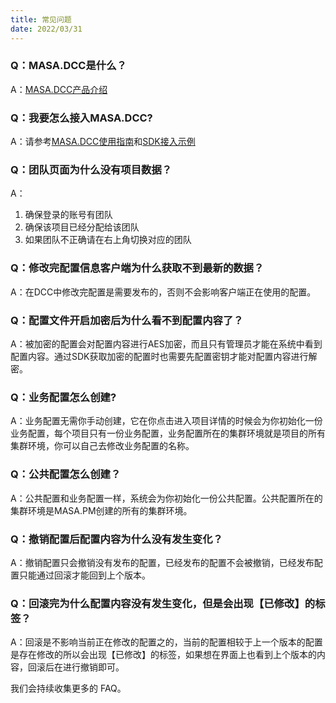 ```yaml
---
title: 常见问题
date: 2022/03/31
---
```


### Q：MASA.DCC是什么？

A：[MASA.DCC产品介绍](introduce.md)

### Q：我要怎么接入MASA.DCC?

A：请参考[MASA.DCC使用指南](use-guide.md)和[SDK接入示例](sdk-instance.md)

### Q：团队页面为什么没有项目数据？

A：
1. 确保登录的账号有团队
2. 确保该项目已经分配给该团队
3. 如果团队不正确请在右上角切换对应的团队

### Q：修改完配置信息客户端为什么获取不到最新的数据？

A：在DCC中修改完配置是需要发布的，否则不会影响客户端正在使用的配置。

### Q：配置文件开启加密后为什么看不到配置内容了？

A：被加密的配置会对配置内容进行AES加密，而且只有管理员才能在系统中看到配置内容。通过SDK获取加密的配置时也需要先配置密钥才能对配置内容进行解密。

### Q：业务配置怎么创建?

A：业务配置无需你手动创建，它在你点击进入项目详情的时候会为你初始化一份业务配置，每个项目只有一份业务配置，业务配置所在的集群环境就是项目的所有集群环境，你可以自己去修改业务配置的名称。

### Q：公共配置怎么创建？

A：公共配置和业务配置一样，系统会为你初始化一份公共配置。公共配置所在的集群环境是MASA.PM创建的所有的集群环境。

### Q：撤销配置后配置内容为什么没有发生变化？

A：撤销配置只会撤销没有发布的配置，已经发布的配置不会被撤销，已经发布配置只能通过回滚才能回到上个版本。

### Q：回滚完为什么配置内容没有发生变化，但是会出现【已修改】的标签？

A：回滚是不影响当前正在修改的配置之的，当前的配置相较于上一个版本的配置是存在修改的所以会出现【已修改】的标签，如果想在界面上也看到上个版本的内容，回滚后在进行撤销即可。

我们会持续收集更多的 FAQ。